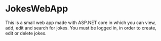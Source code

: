 # JokesWebApp
This is a small web app made with ASP.NET core in which you can view, add, edit and search for jokes. You must be logged in, in order to create, edit or delete jokes.  
